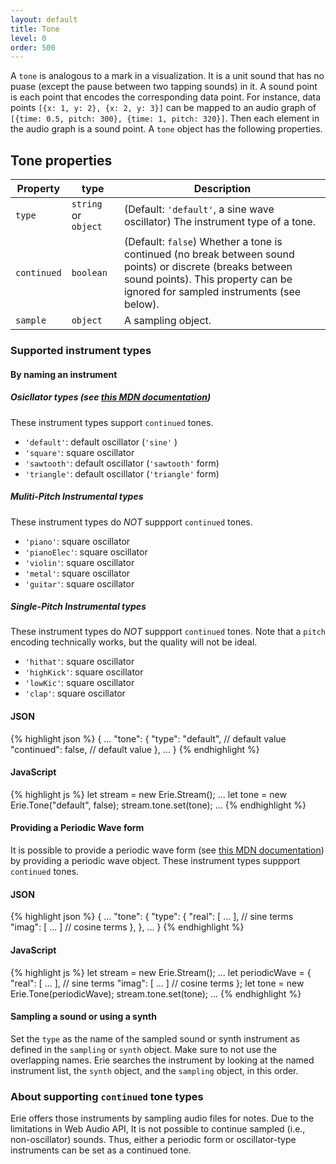 ```yaml
---
layout: default
title: Tone
level: 0
order: 500
---
```


A `tone` is analogous to a mark in a visualization.
It is a unit sound that has no puase (except the pause between two tapping sounds) in it.
A sound point is each point that encodes the corresponding data point.
For instance, data points `[{x: 1, y: 2}, {x: 2, y: 3}]` can be mapped to
an audio graph of `[{time: 0.5, pitch: 300}, {time: 1, pitch: 320}]`.
Then each element in the audio graph is a sound point.
A `tone` object has the following properties.

## Tone properties

| Property | type | Description |
| -------- | ---- | ----------- |
| `type` | `string` or `object` | (Default: `'default'`, a sine wave oscillator) The instrument type of a tone. |
| `continued` | `boolean` | (Default: `false`) Whether a tone is continued (no break between sound points) or discrete (breaks between sound points). This property can be ignored for sampled instruments (see below). |
| `sample` | `object` | A sampling object. |

### Supported instrument types

#### By naming an instrument

##### Osicllator types (see [this MDN documentation](https://developer.mozilla.org/en-US/docs/Web/API/OscillatorNode/type))

These instrument types support `continued` tones.

- `'default'`: default oscillator (`'sine'` )
- `'square'`: square oscillator
- `'sawtooth'`: default oscillator (`'sawtooth'` form)
- `'triangle'`: default oscillator (`'triangle'` form)

##### Muliti-Pitch Instrumental types

These instrument types do *NOT* suppport `continued` tones.

- `'piano'`: square oscillator
- `'pianoElec'`: square oscillator
- `'violin'`: square oscillator
- `'metal'`: square oscillator
- `'guitar'`: square oscillator

##### Single-Pitch Instrumental types

These instrument types do *NOT* suppport `continued` tones.
Note that a `pitch` encoding technically works, but the quality will not be ideal.

- `'hithat'`: square oscillator
- `'highKick'`: square oscillator
- `'lowKic'`: square oscillator
- `'clap'`: square oscillator

<code-groups>
<code-group>
<h4>JSON</h4>
{% highlight json %}
{
  ...
  "tone": {
    "type": "default", // default value
    "continued": false, // default value
   },
  ...
}
{% endhighlight %}
</code-group>
<code-group>
<h4>JavaScript</h4>
{% highlight js %}
let stream = new Erie.Stream();
...
let tone = new Erie.Tone("default", false);
stream.tone.set(tone);
...
{% endhighlight %}
</code-group>
</code-groups>

#### Providing a Periodic Wave form

It is possible to provide a periodic wave form (see [this MDN documentation](https://developer.mozilla.org/en-US/docs/Web/API/PeriodicWave))
by providing a periodic wave object.
These instrument types suppport `continued` tones.

<code-groups>
<code-group>
<h4>JSON</h4>
{% highlight json %}
{
  ...
  "tone": {
    "type": {
      "real": [ ... ], // sine terms
      "imag": [ ... ] // cosine terms
    }, 
   },
  ...
}
{% endhighlight %}
</code-group>
<code-group>
<h4>JavaScript</h4>
{% highlight js %}
let stream = new Erie.Stream();
...
let periodicWave = {
  "real": [ ... ], // sine terms
  "imag": [ ... ] // cosine terms
};
let tone = new Erie.Tone(periodicWave);
stream.tone.set(tone);
...
{% endhighlight %}
</code-group>
</code-groups>


#### Sampling a sound or using a synth

Set the `type` as the name of the sampled sound or synth instrument as defined in the `sampling` or `synth` object.
Make sure to not use the overlapping names.
Erie searches the instrument by looking at the named instrument list, the `synth` object, and the `sampling` object, in this order.
 
### About supporting `continued` tone types

Erie offers those instruments by sampling audio files for notes.
Due to the limitations in Web Audio API,
It is not possible to continue sampled (i.e., non-oscillator) sounds.
Thus, either a periodic form or oscillator-type instruments can be set as a continued tone.
